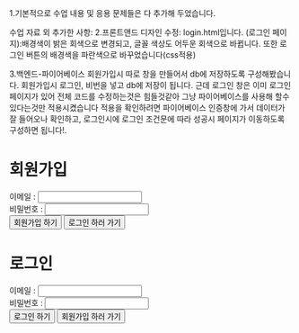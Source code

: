 1.기본적으로 수업 내용 및 응용 문제들은 다 추가해 두었습니다.



수업 자료 외 추가한 사항:
2.프론트앤드 디자인 수정:  login.html입니다. (로그인 페이지):배경색이 밝은 회색으로 변경되고, 글꼴 색상도 어두운 회색으로 바뀝니다. 또한 로그인 버튼의 배경색을 파란색으로 바꾸었습니다(css적용)



3.백엔드-파이어베이스
회원가입시 따로 창을 만들어서 db에 저장하도록 구성해봤습니다.
회원가입시 로그인, 비번을 넣고 db에 저장이 됩니다. 
근데 로그인 창은 이미 로그인 페이지가 있어 전체 코드를 수정하는것은 힘들것같아 그냥 파이어베이스를 사용해 할수있다는것만 적용시켰습니다
적용을 확인하려면 파이어베이스 인증창에 가서 데이터가 잘 들어오나 확인하고, 로그인시에 로그인 조건문에 따라 성공시 페이지가 이동하도록 구성하면 됩니다!.



<!-- 여기부터 추가 회원가입 및 로그인 파이어베이스를 통한것! -->
<form>
  <h1>회원가입</h1>
  <div> 이메일 : <input type="email" id="signUpEmail" /> </div>
  <div> 비밀번호 : <input type="password" id="signUpPassword" /> </div>
  <button type="submit" id="signUpButton">회원가입 하기</button>
  <button type="button" onclick="location.href='login/login.html'">로그인 하러 가기</button>
</form>

<!-- 로그인 폼 -->
<form>
  <h1>로그인</h1>
  <div> 이메일 : <input type="email" id="signInEmail" /> </div>
  <div> 비밀번호 : <input type="password" id="signInPassword" /> </div>
  <button type="submit" id="signInButton">로그인 하기</button>
  <button type="button" onclick="location.href='signup.html'">회원가입 하러 가기</button>
</form>

<script type="module">
  // 필요한 SDK를 가져오기
  import { initializeApp } from "https://www.gstatic.com/firebasejs/10.12.2/firebase-app.js";
  import { getAnalytics } from "https://www.gstatic.com/firebasejs/10.12.2/firebase-analytics.js";
  // 인증 기능을 위한 함수 가져오기
  import { getAuth, createUserWithEmailAndPassword, signInWithEmailAndPassword } from "https://www.gstatic.com/firebasejs/9.9.0/firebase-auth.js";

  // Firebase 설정
  const firebaseConfig = {
      apiKey: "AIzaSyADI-KEsslp3FWB-5m0VzDQHTy998eK75s",
      authDomain: "easylogin-91b95.firebaseapp.com",
      projectId: "easylogin-91b95",
      storageBucket: "easylogin-91b95.appspot.com",
      messagingSenderId: "635975303584",
      appId: "1:635975303584:web:f5f87295ac10d4c469e4c5",
      measurementId: "G-5BKHNFK1PF"
  };

  // Firebase 초기화
  const app = initializeApp(firebaseConfig);
  const analytics = getAnalytics(app);
  const auth = getAuth(); // Firebase 인증 초기화

  // 회원가입 버튼에 이벤트 리스너 추가
  document.getElementById('signUpButton').addEventListener('click', (event) => {
      event.preventDefault(); // 기본 폼 제출 동작 방지
      const signUpEmail = document.getElementById('signUpEmail').value; // 이메일 입력값 가져오기
      const signUpPassword = document.getElementById('signUpPassword').value; // 비밀번호 입력값 가져오기

      // 이메일과 비밀번호로 새로운 사용자 생성
      createUserWithEmailAndPassword(auth, signUpEmail, signUpPassword)
          .then((userCredential) => {
              console.log(userCredential); // 성공 시 사용자 자격 증명 콘솔에 출력
              const user = userCredential.user; // 사용자 객체 가져오기
              // 회원가입 성공 후 추가 작업을 여기에 추가할 수 있습니다.
          })
          .catch((error) => {
              console.log('error'); // 오류 메시지 콘솔에 출력
              const errorCode = error.code;
              const errorMessage = error.message;
              // 오류 처리 작업을 여기에 추가할 수 있습니다.
          });
  });

  // 로그인 버튼에 이벤트 리스너 추가
  document.getElementById('signInButton').addEventListener('click', (event) => {
      event.preventDefault(); // 기본 폼 제출 동작 방지
      const signInEmail = document.getElementById('signInEmail').value; // 이메일 입력값 가져오기
      const signInPassword = document.getElementById('signInPassword').value; // 비밀번호 입력값 가져오기

      // 이메일과 비밀번호로 사용자 로그인
      signInWithEmailAndPassword(auth, signInEmail, signInPassword)
          .then((userCredential) => {
              console.log(userCredential); // 성공 시 사용자 자격 증명 콘솔에 출력
              const user = userCredential.user; // 사용자 객체 가져오기
              // 로그인 성공 후 추가 작업을 여기에 추가할 수 있습니다.
          })
          .catch((error) => {
              console.log('로그인 실패'); // 로그인 실패 시 메시지 콘솔에 출력
              const errorCode = error.code;
              const errorMessage = error.message;
              // 오류 처리 작업을 여기에 추가할 수 있습니다.
          });
  });
</script>
